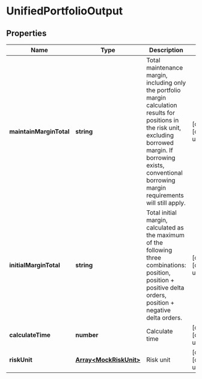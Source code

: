 # UnifiedPortfolioOutput

## Properties

Name | Type | Description | Notes
------------ | ------------- | ------------- | -------------
**maintainMarginTotal** | **string** | Total maintenance margin, including only the portfolio margin calculation results for positions in the risk unit,  excluding borrowed margin. If borrowing exists, conventional borrowing margin requirements will still apply. | [optional] [default to undefined]
**initialMarginTotal** | **string** | Total initial margin, calculated as the maximum of the following three combinations: position,  position + positive delta orders, position + negative delta orders. | [optional] [default to undefined]
**calculateTime** | **number** | Calculate time | [optional] [default to undefined]
**riskUnit** | [**Array&lt;MockRiskUnit&gt;**](MockRiskUnit.md) | Risk unit | [optional] [default to undefined]

